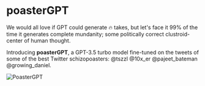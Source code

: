 # poasterGPT

We would all love if GPT could generate 🔥 takes, but let's face it 99% of the time it generates complete mundanity; some politically correct clustroid-center of human thought.

Introducing **poasterGPT**, a GPT-3.5 turbo model fine-tuned on the tweets of some of the best Twitter schizopoasters: @tszzl @10x_er @pajeet_bateman @growing_daniel.

![PoasterGPT](https://github.com/RyanLucas3/poasterGPT/assets/55145311/831a7ad9-b476-4174-a710-a4115467db58)

